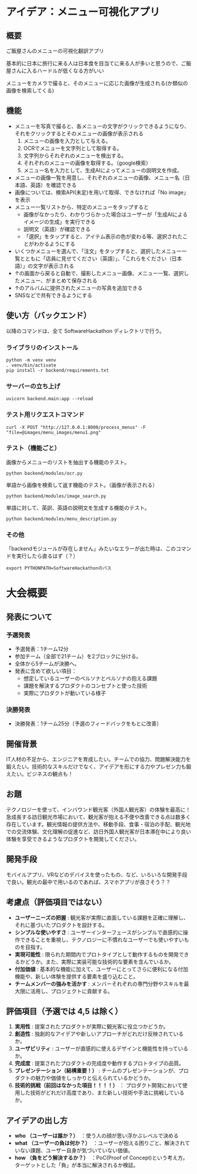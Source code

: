 # アイデア：メニュー可視化アプリ

## 概要
ご飯屋さんのメニューの可視化翻訳アプリ

基本的に日本に旅行に来る人は日本食を目当てに来る人が多いと思うので、ご飯屋さんに入るハードルが低くなる方がいい

メニューをカメラで撮ると、そのメニューに応じた画像が生成される(か類似の画像を検索してくる)

## 機能
- メニューを写真で撮ると、各メニューの文字がクリックできるようになり、それをクリックするとそのメニューの画像が表示される
  1. メニューの画像を入力として与える。
  2. OCRでメニューを文字列として取得する。
  3. 文字列からそれぞれのメニューを検出する。
  4. それぞれのメニューの画像を取得する。（google検索）
  5. メニュー名を入力として、生成AIによってメニューの説明文を作成。
- メニューの画像一覧を用意し、それぞれのメニューの画像、メニュー名（日本語、英語）を確認できる
- 画像については、検索API(未定)を用いて取得、できなければ「No image」を表示
- メニュー一覧リストから、特定のメニューをタップすると
  - 画像がなかったり、わかりづらかった場合はユーザーが「生成AIによるイメージの生成」を実行できる
  -  説明文（英語）が確認できる
  - 「選択」をタップすると、アイテム表示の色が変わる等、選択されたことがわかるようにする
- いくつかメニューを選んで、「注文」をタップすると、選択したメニュー一覧とともに「店員に見せてください（英語）」、「これらをください（日本語）」の文字が表示される
- ↑の画面から戻ると自動で、撮影したメニュー画像、メニュー一覧、選択したメニュー、がまとめて保存される
- ↑のアルバムに提供されたメニューの写真を追加できる
- SNSなどで共有できるようにする
  
## 使い方（バックエンド）
以降のコマンドは、全て SoftwareHackathon ディレクトリで行う。

### ライブラリのインストール
```
python -m venv venv
. venv/bin/activate
pip install -r backend/requirements.txt     
```

### サーバーの立ち上げ
```
uvicorn backend.main:app --reload 
```

### テスト用リクエストコマンド

```
curl -X POST "http://127.0.0.1:8000/process_menus" -F "file=@images/menu_images/menu1.png"
```

### テスト（機能ごと）

画像からメニューのリストを抽出する機能のテスト。
```
python backend/modules/ocr.py
```

単語から画像を検索して返す機能のテスト。（画像が表示される）
```
python backend/modules/image_search.py
```

単語に対して、英訳、英語の説明文を生成する機能のテスト。
```
python backend/modules/menu_description.py  
```

### その他

「backendモジュールが存在しません」みたいなエラーが出た時は、このコマンドを実行したら直るはず（？）
```
export PYTHONPATH=SoftwareHackathonのパス
```


# 大会概要
## 発表について
### 予選発表
- 予選発表：1チーム12分
- 参加チーム（全部で21チーム）を2ブロックに分ける。
- 全体から5チームが決勝へ。
- 発表に含めて欲しい項目：
  - 想定しているユーザーのペルソナとペルソナの抱える課題
  - 課題を解決するプロダクトのコンセプトと使った技術
  - 実際にプロダクトが動いている様子

### 決勝発表
- 決勝発表：1チーム25分（予選のフィードバックをもとに改善）

## 開催背景
IT人材の不足から、エンジニアを育成したい。チームでの協力、問題解決能力を鍛えたい。技術的なスキルだけでなく、アイデアを形にする力やプレゼン力も鍛えたい。ビジネスの観点も！

## お題
テクノロジーを使って、インバウンド観光客（外国人観光客）の体験を最高に！
急成長する訪日観光市場において、観光客が抱える不便や改善できる点は数多く存在しています。観光情報の提供方法や、移動手段、食事・宿泊の手配、観光地での交流体験、文化理解の促進など、訪日外国人観光客が日本滞在中により良い体験を享受できるようなプロダクトを開発してください。

## 開発手段
モバイルアプリ、VRなどのデバイスを使ったもの、など、いろいろな開発手段で良い。観光の最中で用いるのであれば、スマホアプリが良さそう？？

## 考慮点（評価項目ではない）
- **ユーザーニーズの把握** : 観光客が実際に直面している課題を正確に理解し、それに基づいたプロダクトを設計する。
- **シンプルな使いやすさ** : ユーザーインターフェースがシンプルで直感的に操作できることを重視し、テクノロジーに不慣れなユーザーでも使いやすいものを目指す。
- **実現可能性** : 限られた期間内でプロトタイプとして動作するものを開発できるかどうか。また、実際に実装可能な技術的な要素を含んでいるか。
- **付加価値** : 基本的な機能に加えて、ユーザーにとってさらに便利になる付加機能や、新しい体験を提供する要素を盛り込むこと。
- **チームメンバーの強みを活かす** : メンバーそれぞれの専門分野やスキルを最大限に活用し、プロジェクトに貢献する。

## 評価項目（予選では 4,5 は除く）
1. **実用性** : 提案されたプロダクトが実際に観光客に役立つかどうか。
2. **創造性** : 独創的なアイデアや新しいアプローチがどれだけ反映されているか。
3. **ユーザビリティ** : ユーザーが直感的に使えるデザインと機能性を持っているか。
4. **完成度** : 提案されたプロダクトの完成度や動作するプロトタイプの品質。
5. **プレゼンテーション（結構重要！）** : チームのプレゼンテーションが、プロダクトの魅力や価値をしっかりと伝えられているかどうか。
6. **技術的挑戦（前回はなかった項目！！！！）** ： プロダクト開発において使用した技術がどれだけ高度であり、また新しい技術や手法に挑戦しているか。

## アイデアの出し方
- **who （ユーザーは誰か？）**　：使う人の顔が思い浮かぶレベルで決める
- **what （ユーザーの負は何か？）**　：ユーザーが抱える困りごと、解決されていない課題、ユーザー自身が気づいていない価値。
- **how （負をどう解決するか？）**　：PoC(Proof of Concept)という考え方。ターゲットとした「負」が本当に解決されるか検証。
